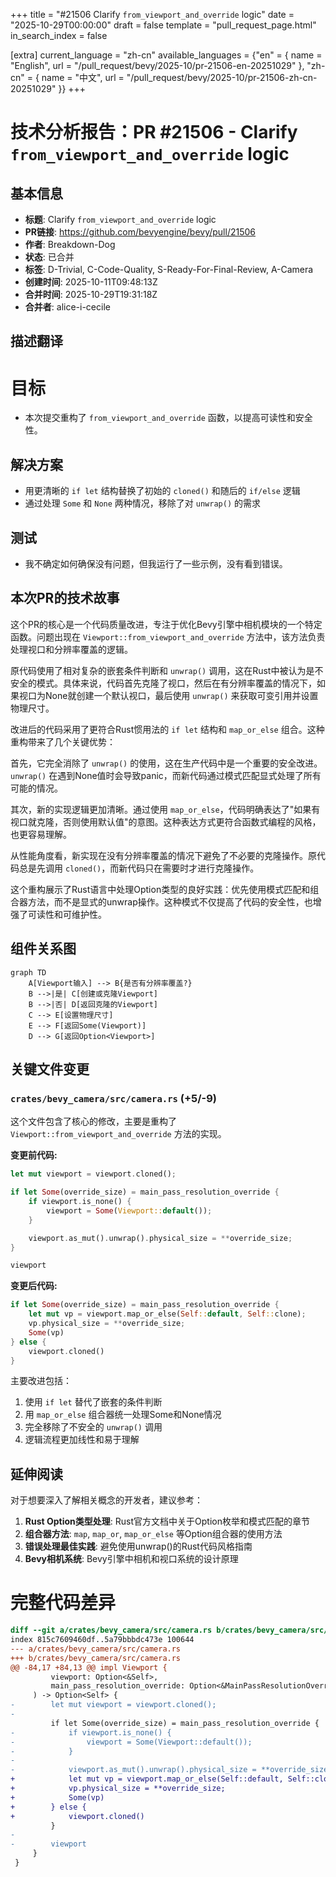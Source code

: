+++
title = "#21506 Clarify `from_viewport_and_override` logic"
date = "2025-10-29T00:00:00"
draft = false
template = "pull_request_page.html"
in_search_index = false

[extra]
current_language = "zh-cn"
available_languages = {"en" = { name = "English", url = "/pull_request/bevy/2025-10/pr-21506-en-20251029" }, "zh-cn" = { name = "中文", url = "/pull_request/bevy/2025-10/pr-21506-zh-cn-20251029" }}
+++

# 技术分析报告：PR #21506 - Clarify `from_viewport_and_override` logic

## 基本信息
- **标题**: Clarify `from_viewport_and_override` logic
- **PR链接**: https://github.com/bevyengine/bevy/pull/21506
- **作者**: Breakdown-Dog
- **状态**: 已合并
- **标签**: D-Trivial, C-Code-Quality, S-Ready-For-Final-Review, A-Camera
- **创建时间**: 2025-10-11T09:48:13Z
- **合并时间**: 2025-10-29T19:31:18Z
- **合并者**: alice-i-cecile

## 描述翻译
# 目标

- 本次提交重构了 `from_viewport_and_override` 函数，以提高可读性和安全性。

## 解决方案

- 用更清晰的 `if let` 结构替换了初始的 `cloned()` 和随后的 `if/else` 逻辑
- 通过处理 `Some` 和 `None` 两种情况，移除了对 `unwrap()` 的需求

## 测试

- 我不确定如何确保没有问题，但我运行了一些示例，没有看到错误。

## 本次PR的技术故事

这个PR的核心是一个代码质量改进，专注于优化Bevy引擎中相机模块的一个特定函数。问题出现在 `Viewport::from_viewport_and_override` 方法中，该方法负责处理视口和分辨率覆盖的逻辑。

原代码使用了相对复杂的嵌套条件判断和 `unwrap()` 调用，这在Rust中被认为是不安全的模式。具体来说，代码首先克隆了视口，然后在有分辨率覆盖的情况下，如果视口为None就创建一个默认视口，最后使用 `unwrap()` 来获取可变引用并设置物理尺寸。

改进后的代码采用了更符合Rust惯用法的 `if let` 结构和 `map_or_else` 组合。这种重构带来了几个关键优势：

首先，它完全消除了 `unwrap()` 的使用，这在生产代码中是一个重要的安全改进。`unwrap()` 在遇到None值时会导致panic，而新代码通过模式匹配显式处理了所有可能的情况。

其次，新的实现逻辑更加清晰。通过使用 `map_or_else`，代码明确表达了"如果有视口就克隆，否则使用默认值"的意图。这种表达方式更符合函数式编程的风格，也更容易理解。

从性能角度看，新实现在没有分辨率覆盖的情况下避免了不必要的克隆操作。原代码总是先调用 `cloned()`，而新代码只在需要时才进行克隆操作。

这个重构展示了Rust语言中处理Option类型的良好实践：优先使用模式匹配和组合器方法，而不是显式的unwrap操作。这种模式不仅提高了代码的安全性，也增强了可读性和可维护性。

## 组件关系图

```mermaid
graph TD
    A[Viewport输入] --> B{是否有分辨率覆盖?}
    B -->|是| C[创建或克隆Viewport]
    B -->|否| D[返回克隆的Viewport]
    C --> E[设置物理尺寸]
    E --> F[返回Some(Viewport)]
    D --> G[返回Option<Viewport>]
```

## 关键文件变更

### `crates/bevy_camera/src/camera.rs` (+5/-9)

这个文件包含了核心的修改，主要是重构了 `Viewport::from_viewport_and_override` 方法的实现。

**变更前代码:**
```rust
let mut viewport = viewport.cloned();

if let Some(override_size) = main_pass_resolution_override {
    if viewport.is_none() {
        viewport = Some(Viewport::default());
    }

    viewport.as_mut().unwrap().physical_size = **override_size;
}

viewport
```

**变更后代码:**
```rust
if let Some(override_size) = main_pass_resolution_override {
    let mut vp = viewport.map_or_else(Self::default, Self::clone);
    vp.physical_size = **override_size;
    Some(vp)
} else {
    viewport.cloned()
}
```

主要改进包括：
1. 使用 `if let` 替代了嵌套的条件判断
2. 用 `map_or_else` 组合器统一处理Some和None情况
3. 完全移除了不安全的 `unwrap()` 调用
4. 逻辑流程更加线性和易于理解

## 延伸阅读

对于想要深入了解相关概念的开发者，建议参考：

1. **Rust Option类型处理**: Rust官方文档中关于Option枚举和模式匹配的章节
2. **组合器方法**: `map`, `map_or`, `map_or_else` 等Option组合器的使用方法
3. **错误处理最佳实践**: 避免使用unwrap()的Rust代码风格指南
4. **Bevy相机系统**: Bevy引擎中相机和视口系统的设计原理

# 完整代码差异
```diff
diff --git a/crates/bevy_camera/src/camera.rs b/crates/bevy_camera/src/camera.rs
index 815c7609460df..5a79bbbdc473e 100644
--- a/crates/bevy_camera/src/camera.rs
+++ b/crates/bevy_camera/src/camera.rs
@@ -84,17 +84,13 @@ impl Viewport {
         viewport: Option<&Self>,
         main_pass_resolution_override: Option<&MainPassResolutionOverride>,
     ) -> Option<Self> {
-        let mut viewport = viewport.cloned();
-
         if let Some(override_size) = main_pass_resolution_override {
-            if viewport.is_none() {
-                viewport = Some(Viewport::default());
-            }
-
-            viewport.as_mut().unwrap().physical_size = **override_size;
+            let mut vp = viewport.map_or_else(Self::default, Self::clone);
+            vp.physical_size = **override_size;
+            Some(vp)
+        } else {
+            viewport.cloned()
         }
-
-        viewport
     }
 }
```